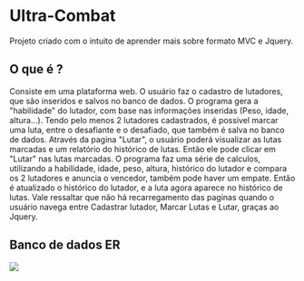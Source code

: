 # Ultra-Combat #
Projeto criado com o intuito de aprender mais sobre formato MVC e Jquery.

## O que é ? ##
  Consiste em uma plataforma web. O usuário faz o cadastro de lutadores, que são inseridos e salvos no banco de dados. O programa gera a "habilidade" do lutador, com base nas informações inseridas (Peso, idade, altura...).
  Tendo pelo menos 2 lutadores cadastrados, é possivel marcar uma luta, entre o desafiante e o desafiado, que também é salva no banco de dados.
  Através da pagina "Lutar", o usuário poderá visualizar as lutas marcadas e um relatório do histórico de lutas. 
  Então ele pode clicar em "Lutar" nas lutas marcadas. O programa faz uma série de calculos, utilizando a habilidade, idade, peso, altura, histórico do lutador e compara os 2 lutadores e anuncia o vencedor, também pode haver um empate.
  Então é atualizado o histórico do lutador, e a luta agora aparece no histórico de lutas.
  Vale ressaltar que não há recarregamento das paginas quando o usuário navega entre Cadastrar lutador, Marcar Lutas e Lutar, graças ao Jquery.
 ## Banco de dados ER ##
 ![](img/Banco)
